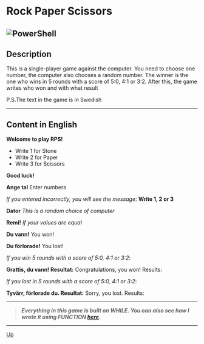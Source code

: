 <a id="anchor"></a>
# Rock Paper Scissors 
![PowerShell](https://img.shields.io/badge/PowerShell-%235391FE.svg?style=for-the-badge&logo=powershell&logoColor=white)
---
## Description
This is a single-player game against the computer. You need to choose one number, the computer also chooses a random number. The winner is the one who wins in 5 rounds with a score of 5:0, 4:1 or 3:2. After this, the game writes who won and with what result

P.S.The text in the game is in Swedish

***

## Content in English 
  
__Welcome to play RPS!__
  
* Write 1 for Stone
* Write 2 for Paper
* Write 3 for Scissors
  
__Good luck!__
  
<a id="start"></a>
__Ange tal__
Enter numbers
  
_If you entered incorrectly, you will see the message_: __Write 1, 2 or 3__
  
__Dator__
_This is a random choice of computer_
  
__Remi!__
_If your values are equal_
  
__Du vann!__
You won!
  
__Du förlorade!__
You lost!
  
_If you win 5 rounds with a score of 5:0, 4:1 or 3:2_:
  
__Grattis, du vann! Resultat:__
Congratulations, you won! Results:
  
_If you lost in 5 rounds with a score of 5:0, 4:1 or 3:2_:
  
__Tyvärr, förlorade du. Resultat:__
Sorry, you lost. Results:

  
***

>___Everything in this game is built on WHILE. You can also see how I wrote it using FUNCTION [here](https://github.com/ROOTZLA/RPS_1)___.
***
[Up](#anchor)
